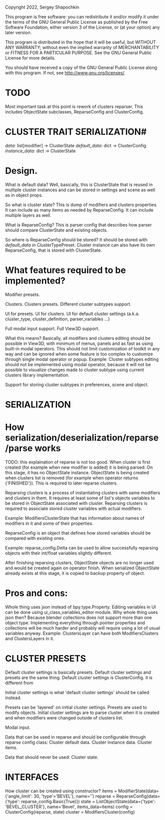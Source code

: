 Copyright 2022, Sergey Shapochkin

 This program is free software: you can redistribute it and/or modify
 it under the terms of the GNU General Public License as published by
 the Free Software Foundation, either version 3 of the License, or
 (at your option) any later version.

 This program is distributed in the hope that it will be useful,
 but WITHOUT ANY WARRANTY; without even the implied warranty of
 MERCHANTABILITY or FITNESS FOR A PARTICULAR PURPOSE.  See the
 GNU General Public License for more details.

 You should have received a copy of the GNU General Public License
 along with this program.  If not, see <http://www.gnu.org/licenses/>.


# TODO #
Most important task at this point is rework of clusters reparser.
This includes ObjectState subclasses, ReparseConfig and ClusterConfig.

# CLUSTER TRAIT SERIALIZATION#
_data_: list[modifier]    ->  ClusterState
_default_data_: dict      ->  ClusterConfig
_instance_data_: dict     ->  ClusterState

# Design. #
What is default data?
Well, basically, this is ClusterState that is reused in multiple
cluster instances and can be stored in settings and scene as well
as in object props.

So what is cluster state?
This is dump of modifiers and clusters properties. It can include
as many items as needed by ReparseConfig. It can include multiple
layers as well.

What is ReparseConfig?
This is parser config that describes how parser should
compare ClusterState and existing objects.

So where is ReparseConfig should be stored?
It should be stored with _default_data_ in ClusterTypePreset.
Cluster instance can also have its own ReparseConfig,
that is stored with ClusterState.

# What features required to be implemented? #

Modifier presets.

Clusters.
Clusters presets.
Different cluster subtypes support.

UI for presets.
UI for clusters.
UI for default cluster settings (a.k.a. cluster_type,
cluster_definition, parser_variables ...)

Full modal input support.
Full View3D support.

What this means?
Basically, all modifiers and clusters editing should be
possible in View3D, with minimum of menus, panels and as
fast as using built-in modal operators.
This should not limit customization of toolkit in any way
and can be ignored when some feature is too complex to customize
through single modal operator or popup.
Example:
    Cluster subtypes editing should not be implemented using
    modal operator, because it will not be possible to
    visualize changes made to cluster subtype using
    current clusters library implementation.

Support for storing cluster subtypes in preferences, scene and object.

# SERIALIZATION #
# How serialization/deserialization/reparse/parse works #
TODO: this explaination of reparse is not too good.
When cluster is first created (for example when new modifier is added)
it is being parsed. On this stage, it has no ObjectState instance.
ObjectState is being created when clusters list is removed (for example
when operator returns {'FINISHED'}).
This is required to later reparse clusters.

Reparsing clusters is a process of instantiating clusters with same
modifiers and clusters in them. It requires at least some of
list's objects variables to be stored in ObjectState associated with
cluster.
Reparsing clusters is required to associate stored cluster variables with
actual modifiers.

Example: ModifiersClusterState that has information about
names of modifiers in it and some of their properties.

ReparseConfig is an object that defines how stored variables should be
compared with existing ones.

Example: reparse_config.Delta can be used to allow successfully
reparsing objects with their int/float variables slightly different.

After finishing reparsing clusters, ObjectState objects are no longer used
and would be created again on operator finish.
When serialized ObjectState already exists at this stage, it is copied
to backup property of object.

# Pros and cons: #
Whole thing uses json instead of bpy.type.Property. Editing variables in UI
can be done using ui_class_variables_editor module.
Why whole thing uses json then?
Because blender collections does not support more than one object type.
Implementing everything through pointer properties and collections will
be much harder and probably will require using a lot
of usual variables anyway.
Example:
ClustersLayer can have both ModifiersClusters and ClustersLayers in it.

# CLUSTER PRESETS #
Default cluster settings is basically presets.
Default cluster settings and presets are the same thing.
Default cluster settings is ClusterConfig.
it is different from 

Initial cluster settings is what 'default cluster settings' should
be called instead.

Presets can be 'layered' on initial cluster settings.
Presets are used to modify objects.
Initial cluster settings are to parse cluster when it is created and
when modifiers were changed outside of clusters list.

Modal input.

Data that can be used in reparse and should be configurable
through reparse config class:
    Cluster default data.
    Cluster instance data.
    Cluster items.

Data that should never be used:
    Cluster state.

# INTERFACES #
How cluster can be created using constructor?
items = ModifierState(data={'angle_limit': 30, 'type'='BEVEL'},
                      name='')
reparse = ReparseConfig(data={'type': reparse_config.Basic(True)})
state = ListObjectState(data={'type': 'BEVEL_CLUSTER'}, name='Bevel',
                        items_data=items)
config = ClusterConfig(reparse, state)
cluster = ModifiersCluster(config)
